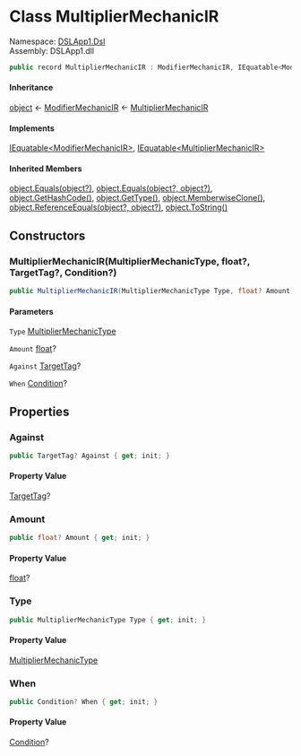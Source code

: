 # <a id="DSLApp1_Dsl_MultiplierMechanicIR"></a> Class MultiplierMechanicIR

Namespace: [DSLApp1.Dsl](DSLApp1.Dsl.md)  
Assembly: DSLApp1.dll  

```csharp
public record MultiplierMechanicIR : ModifierMechanicIR, IEquatable<ModifierMechanicIR>, IEquatable<MultiplierMechanicIR>
```

#### Inheritance

[object](https://learn.microsoft.com/dotnet/api/system.object) ← 
[ModifierMechanicIR](DSLApp1.Dsl.ModifierMechanicIR.md) ← 
[MultiplierMechanicIR](DSLApp1.Dsl.MultiplierMechanicIR.md)

#### Implements

[IEquatable<ModifierMechanicIR\>](https://learn.microsoft.com/dotnet/api/system.iequatable\-1), 
[IEquatable<MultiplierMechanicIR\>](https://learn.microsoft.com/dotnet/api/system.iequatable\-1)

#### Inherited Members

[object.Equals\(object?\)](https://learn.microsoft.com/dotnet/api/system.object.equals\#system\-object\-equals\(system\-object\)), 
[object.Equals\(object?, object?\)](https://learn.microsoft.com/dotnet/api/system.object.equals\#system\-object\-equals\(system\-object\-system\-object\)), 
[object.GetHashCode\(\)](https://learn.microsoft.com/dotnet/api/system.object.gethashcode), 
[object.GetType\(\)](https://learn.microsoft.com/dotnet/api/system.object.gettype), 
[object.MemberwiseClone\(\)](https://learn.microsoft.com/dotnet/api/system.object.memberwiseclone), 
[object.ReferenceEquals\(object?, object?\)](https://learn.microsoft.com/dotnet/api/system.object.referenceequals), 
[object.ToString\(\)](https://learn.microsoft.com/dotnet/api/system.object.tostring)

## Constructors

### <a id="DSLApp1_Dsl_MultiplierMechanicIR__ctor_DSLApp1_Dsl_MultiplierMechanicType_System_Nullable_System_Single__DSLApp1_Dsl_TargetTag_DSLApp1_Dsl_Condition_"></a> MultiplierMechanicIR\(MultiplierMechanicType, float?, TargetTag?, Condition?\)

```csharp
public MultiplierMechanicIR(MultiplierMechanicType Type, float? Amount, TargetTag? Against, Condition? When)
```

#### Parameters

`Type` [MultiplierMechanicType](DSLApp1.Dsl.MultiplierMechanicType.md)

`Amount` [float](https://learn.microsoft.com/dotnet/api/system.single)?

`Against` [TargetTag](DSLApp1.Dsl.TargetTag.md)?

`When` [Condition](DSLApp1.Dsl.Condition.md)?

## Properties

### <a id="DSLApp1_Dsl_MultiplierMechanicIR_Against"></a> Against

```csharp
public TargetTag? Against { get; init; }
```

#### Property Value

 [TargetTag](DSLApp1.Dsl.TargetTag.md)?

### <a id="DSLApp1_Dsl_MultiplierMechanicIR_Amount"></a> Amount

```csharp
public float? Amount { get; init; }
```

#### Property Value

 [float](https://learn.microsoft.com/dotnet/api/system.single)?

### <a id="DSLApp1_Dsl_MultiplierMechanicIR_Type"></a> Type

```csharp
public MultiplierMechanicType Type { get; init; }
```

#### Property Value

 [MultiplierMechanicType](DSLApp1.Dsl.MultiplierMechanicType.md)

### <a id="DSLApp1_Dsl_MultiplierMechanicIR_When"></a> When

```csharp
public Condition? When { get; init; }
```

#### Property Value

 [Condition](DSLApp1.Dsl.Condition.md)?

